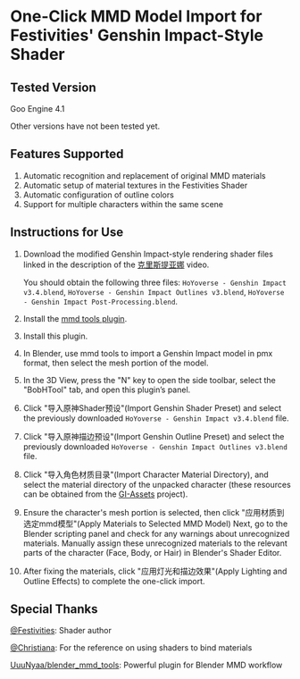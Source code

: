 # One-Click MMD Model Import for Festivities' Genshin Impact-Style Shader

## Tested Version

Goo Engine 4.1

Other versions have not been tested yet.

## Features Supported

1. Automatic recognition and replacement of original MMD materials
2. Automatic setup of material textures in the Festivities Shader
3. Automatic configuration of outline colors
4. Support for multiple characters within the same scene

## Instructions for Use

1. Download the modified Genshin Impact-style rendering shader files linked in the description of the [克里斯提亚娜](https://www.bilibili.com/video/BV1wradeKEvN/) video.

   You should obtain the following three files: `HoYoverse - Genshin Impact v3.4.blend`, `HoYoverse - Genshin Impact Outlines v3.blend`, `HoYoverse - Genshin Impact Post-Processing.blend`.

2. Install the [mmd tools plugin](https://github.com/UuuNyaa/blender_mmd_tools).

3. Install this plugin.

4. In Blender, use mmd tools to import a Genshin Impact model in pmx format, then select the mesh portion of the model.

5. In the 3D View, press the "N" key to open the side toolbar, select the "BobHTool" tab, and open this plugin’s panel.

6. Click "导入原神Shader预设"(Import Genshin Shader Preset) and select the previously downloaded `HoYoverse - Genshin Impact v3.4.blend` file.

7. Click "导入原神描边预设"(Import Genshin Outline Preset) and select the previously downloaded `HoYoverse - Genshin Impact Outlines v3.blend` file.

8. Click "导入角色材质目录"(Import Character Material Directory), and select the material directory of the unpacked character (these resources can be obtained from the [GI-Assets](https://github.com/zeroruka/GI-Assets) project).

9. Ensure the character's mesh portion is selected, then click "应用材质到选定mmd模型"(Apply Materials to Selected MMD Model) Next, go to the Blender scripting panel and check for any warnings about unrecognized materials. Manually assign these unrecognized materials to the relevant parts of the character (Face, Body, or Hair) in Blender's Shader Editor.

10. After fixing the materials, click "应用灯光和描边效果"(Apply Lighting and Outline Effects) to complete the one-click import.

## Special Thanks

[@Festivities](https://github.com/festivities): Shader author

[@Christiana](https://space.bilibili.com/322607631): For the reference on using shaders to bind materials

[UuuNyaa/blender_mmd_tools](https://github.com/UuuNyaa/blender_mmd_tools): Powerful plugin for Blender MMD workflow